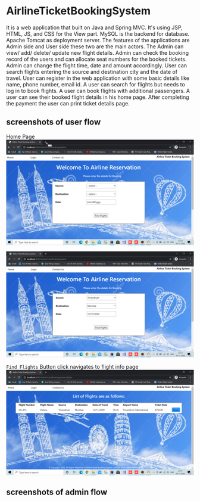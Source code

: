 # AirlineTicketBookingSystem
It is a web application that built on Java and Spring MVC.
It's using JSP, HTML, JS, and CSS for the View part.
MySQL is the backend for database.
Apache Tomcat as deployment server. 
The features of the applications are Admin side and User side these two are the main actors.
The Admin can view/ add/ delete/ update new flight details. Admin can check the booking record of the users and can allocate seat numbers for the booked tickets. Admin can change the flight time, date and amount accordingly. 
User can search flights entering the source and destination city and the date of travel. User can register in the web application with some basic details like name, phone number, email id. A user can search for flights but needs to log in to book flights. A user can book flights with additional passengers. A user can see their booked flight details in his home page. After completing the payment the user can print ticket details page.

## screenshots of user flow
Home Page
![Screenshot](screenshots/HomePage.png)

![Screenshot](screenshots/HomePageFilled.png)

`Find Flights` Button click navigates to flight info page
![Screenshot](screenshots/ListofFlights.png)

## screenshots of admin flow
